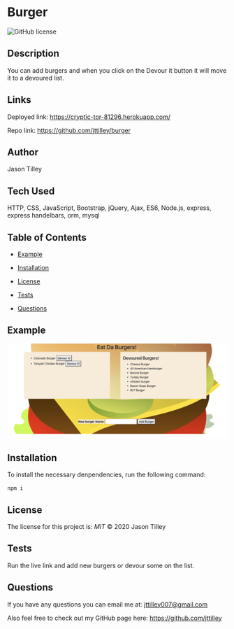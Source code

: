 # Burger

![GitHub license](https://img.shields.io/badge/License-MIT-blue.svg)

## Description
You can add burgers and when you click on the Devour it button it will move it to a devoured list. 

## Links
Deployed link: https://cryptic-tor-81296.herokuapp.com/ 

Repo link: https://github.com/jttilley/burger

## Author
Jason Tilley

## Tech Used
HTTP, CSS, JavaScript, Bootstrap, jQuery, Ajax, ES6, Node.js, express, express handelbars, orm, mysql

## Table of Contents
* [Example](#example)
  
* [Installation](#installation)

* [License](#license)

* [Tests](#tests)

* [Questions](#questions)
    

## Example
![example](public/assets/screenshot.png)

## Installation
To install the necessary denpendencies, run the following command:
```
npm i
```

## License
The license for this project is: *MIT* ©  2020 Jason Tilley
  

## Tests
Run the live link and add new burgers or devour some on the list.

## Questions
If you have any questions you can email me at: jttilley007@gmail.com

Also feel free to check out my GitHub page here: https://github.com/jttilley
  

